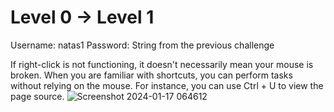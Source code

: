 # Level 0 -> Level 1
Username: natas1
Password: String from the previous challenge

If right-click is not functioning, it doesn't necessarily mean your mouse is broken. When you are familiar with shortcuts, you can perform tasks without relying on the mouse. For instance, you can use Ctrl + U to view the page source.
![Screenshot 2024-01-17 064612](https://github.com/MHKace/Walkthroughs/assets/157091170/e82f9e01-21ec-4a72-8283-830facfd457c)

